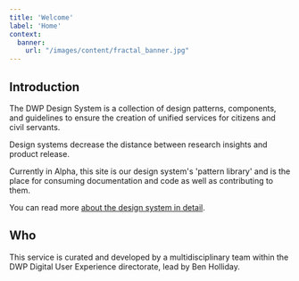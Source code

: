 ```yaml
---
title: 'Welcome'
label: 'Home'
context:
  banner:
    url: "/images/content/fractal_banner.jpg"
---
```


<h2 id="why-is-this">Introduction</h2>

<p>The DWP Design System is a collection of design patterns, components, and guidelines to ensure the creation of unified services for citizens and civil servants.</p>

<p>Design systems decrease the distance between research insights and product release.</p>

<p>Currently in Alpha, this site is our design system's 'pattern library' and is the place for consuming documentation and code as well as contributing to them.</p><p>You can read more <a href="docs/about">about the design system in detail</a>.</p>

<h2 id="who">Who</h2>

<p>This service is curated and developed by a multidisciplinary team within the DWP Digital User Experience directorate, lead by Ben Holliday.</p>
